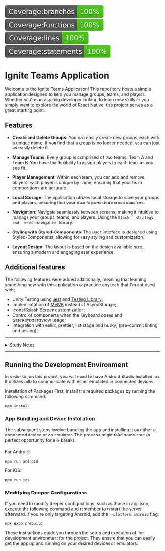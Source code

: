 ![branches](__badges__/badge-branches.svg)
![functions](__badges__/badge-functions.svg)
![lines](__badges__/badge-lines.svg)
![statements](__badges__/badge-statements.svg)

# Ignite Teams Application

Welcome to the Ignite Teams Application! This repository hosts a simple application designed to help you manage groups, teams, and players. Whether you're an aspiring developer looking to learn new skills or you simply want to explore the world of React Native, this project serves as a great starting point.

## Features

- **Create and Delete Groups**: You can easily create new groups, each with a unique
  name. If you find that a group is no longer needed, you can just as easily delete it.

- **Manage Teams**: Every group is comprised of two teams: Team A and Team B.
  You have the flexibility to assign players to each team as you see fit.

- **Player Management**: Within each team, you can add and remove players. Each
  player is unique by name, ensuring that your team compositions are accurate.

- **Local Storage**: The application utilizes local storage to save your groups
  and players, ensuring that your data is persisted across sessions.

- **Navigation**: Navigate seamlessly between screens, making it intuitive to
  manage your groups, teams, and players. Using the `Stack`` strategy and 
`react-navigation` library.

- **Styling with Styled-Components**: The user interface is designed using
  Styled-Components, allowing for easy styling and customization.

- **Layout Design**: The layout is based on the design available [here](<https://www.figma.com/file/mCivp8SO23BcaHN3RAvS7o/Ignite-Teams-(Community)?type=design&mode=design&t=UqLiHEKcXVBzya36-1>),
  ensuring a modern and engaging user experience.

## Additional features

The following features were added additionally, meaning that learning something new with this application or practice any tech that I'm not used with;

- Unity Testing using [Jest](https://jestjs.io/pt-BR/) and [Testing Library](https://testing-library.com/docs/ecosystem-jest-native);
- Implementation of [MMVK](https://github.com/mrousavy/react-native-mmkv) instead of AsyncStorage;
- Icons/Splash Screen customization;
- Control of components when the Keyboard opens and SafeKeyboardView usage;
- Integration with eslint, prettier, list-stage and husky; (pre-commit linting and testing);

---

<details>
  <summary>Study Notes</summary>
  
  ---

  <details>
    <summary>Testing</summary>

     In the course of developing this project, a deliberate testing approach was undertaken, focused primarily on learning and exploration rather than aiming for absolute code robustness. The goal was to gain insights into testing practices and learn about the testing tools and techniques available.

    While striving for 100% test coverage, it's important to acknowledge that the emphasis was on experimenting with different types of tests rather than solely ensuring code reliability. In some cases, unconventional scenarios were tested to understand how the testing frameworks behave and to explore the boundaries of the codebase.

    It's worth noting that the coverage metric may not always accurately represent the effectiveness of these learning tests. Some components or functionalities might have achieved full coverage but were tested with a learning-oriented mindset rather than guaranteeing bulletproof robustness.

    This approach provided an excellent opportunity to delve into the testing ecosystem and gather insights that may not have been apparent through other development activities. As a result, the project's testing suite is a testament to the learning journey taken during its creation.

  </details>

<details>
  <summary>Styled Components</summary>

During the development process, Styled Components were employed for styling, a choice that offered several advantages familiar from the web environment. This included the use of Semantic and Meaningful naming conventions for creating instances of elements/components, as well as the ability to craft custom attributes to facilitate style processing.

However, it's important to note that while Styled Components provided a seamless experience for styling in the React Native context, there were a few aspects that presented challenges or diverged from its web usage:

- **IDE Extension Compatibility**: The Styled Components IDE extension lacked differentiation between web and React Native usage. As a result, it often suggested CSS properties and units that were not supported in the React Native context.

- **Unit Declaration**: Styled Components required the explicit declaration of the `px` unit, even though this is not the case in React Native. This divergence added a layer of complexity when translating styles from web-oriented practices to the React Native environment.

- **Native Component Typing**: Challenges emerged when using Styled Components with default object instantiation for native components. Instances such as `styled.TextInput` often encountered issues with type incompatibility, necessitating the use of parameter instantiation `styled(TextInput)`. This complication sometimes arose when passing references from forward refs.

Despite these challenges, the utilization of Styled Components brought a consistent and familiar styling methodology to the React Native domain. By adapting existing web-oriented knowledge and practices, the project's user interface was crafted with a sense of cohesion and structure.

</details>

<details>
  <summary>Expo / React-Native</summary>

Due the fact that I choose to use `MMVK` storage and the `expo-go` doesn't support it, I had to use the bare version, that is a slower development environment, especially in the first build, and when is needed to make adjusts in the native/ app.json files it is required to rebuild.

Due the usage of a sync storage, It wasn't necessary to use the `Loading Indicators` used in the lesson, the only async processing happens on the app start when loading the fonts, then I choose to extend the `Slash screen` hide process until it's finished.

I did not like the default way of the screen behaves when the keyboard open shrinking the list and pushing things away, I spotted that android and iOS behaves differently, but due the hardware limitations I tested only in android, and I had the opportunity to use the component `KeyboardAvoidingView` to control what is kept in view in the `NewGroup` screen.

</details>

<details>
  <summary>Expo / React-Native</summary>

In the development of the project, I made the deliberate decision to work with the `MMKV` storage solution, foregoing the use of `AsyncStorage` in favor of testing and exploring `MMKV`'s capabilities.

- **Choosing `MMKV` for Storage**: The choice to use `MMKV` was driven by the desire to test and explore its potential as a storage solution. This decision presented a unique set of advantages and considerations, influencing various aspects of the development process.

- **Prebuild for `MMKV` Integration**: To accommodate `MMKV`, I opted to prebuild the project, enabling me to harness the features of `MMKV` without transitioning to the bare version of React Native entirely. This approach allowed for testing the chosen storage solution while still benefiting from Expo's development environment.

- **Development Environment and Build Speed**: Prebuilding the project introduced some nuances to the development environment. Notably, the initial build process was somewhat slower, particularly evident during the first build. Additionally, adjustments to native files like `app.json` required a rebuild.

- **Synchronous Storage and User Experience**: The use of `MMKV` for synchronous storage minimized the need for explicit loading indicators, unlike asynchronous storage solutions. The asynchronous processing mainly occurred during the app's startup, specifically during the font-loading phase. Consequently, I extended the splash screen's hide process until this processing was completed, ensuring a seamless user experience.

- **Keyboard Behavior and `KeyboardAvoidingView`**: An additional challenge involved managing the screen's behavior when the keyboard was activated. This was particularly relevant in the context of Android due to hardware limitations. In addressing this challenge, the `KeyboardAvoidingView` component proved to be a valuable tool for maintaining control over content visibility on the `NewGroup` screen.

By selecting `MMKV` over `AsyncStorage` for learning purposes, the project's development journey was enriched with insights and exploration. This choice highlighted the project's adaptability and willingness to experiment, ultimately contributing to a comprehensive understanding of different storage options within the React Native ecosystem.

</details>

</details>

---

## Running the Development Environment

In order to run this project, you will need to have Android Studio installed, as it utilizes adb to communicate with either emulated or connected devices.

Installation of Packages
First, install the required packages by running the following command:

```bash
npm install
```

### App Bundling and Device Installation

The subsequent steps involve bundling the app and installing it on either a connected device or an emulator. This process might take some time (a perfect opportunity for a ☕ break).

For Android:

```bash
npm run android
```

For iOS:

```bash
npm run ios
```

### Modifying Deeper Configurations

If you need to modify deeper configurations, such as those in app.json, execute the following command and remember to restart the server afterward. If you're only targeting Android, add the `--platform android` flag:

```bash
npx expo prebuild
```

These instructions guide you through the setup and execution of the development environment for the project. They ensure that you can easily get the app up and running on your desired devices or emulators.
